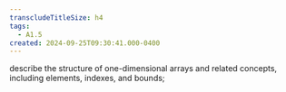 ```yaml
---
transcludeTitleSize: h4
tags:
  - A1.5
created: 2024-09-25T09:30:41.000-0400
---
```

describe the structure of one-dimensional arrays and related concepts, including elements, indexes, and bounds;